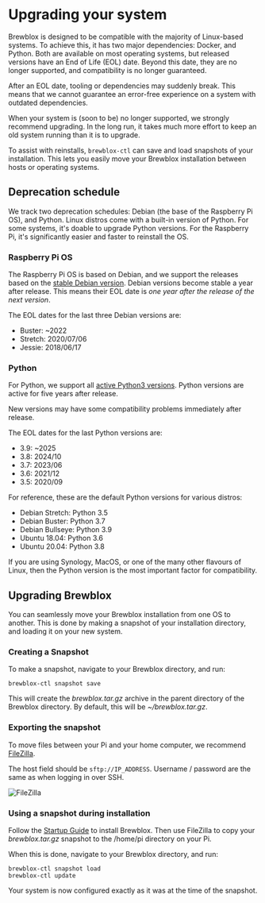 # Upgrading your system

Brewblox is designed to be compatible with the majority of Linux-based systems.
To achieve this, it has two major dependencies: Docker, and Python.
Both are available on most operating systems, but released versions have an End of Life (EOL) date.
Beyond this date, they are no longer supported, and compatibility is no longer guaranteed.

After an EOL date, tooling or dependencies may suddenly break.
This means that we cannot guarantee an error-free experience on a system with outdated dependencies.

When your system is (soon to be) no longer supported, we strongly recommend upgrading.
In the long run, it takes much more effort to keep an old system running than it is to upgrade.

To assist with reinstalls, `brewblox-ctl` can save and load snapshots of your installation.
This lets you easily move your Brewblox installation between hosts or operating systems.

## Deprecation schedule

We track two deprecation schedules: Debian (the base of the Raspberry Pi OS), and Python.
Linux distros come with a built-in version of Python.
For some systems, it's doable to upgrade Python versions.
For the Raspberry Pi, it's significantly easier and faster to reinstall the OS.

### Raspberry Pi OS

The Raspberry Pi OS is based on Debian,
and we support the releases based on the [stable Debian version](https://wiki.debian.org/DebianReleases).
Debian versions become stable a year after release.
This means their EOL date is *one year after the release of the next version*.

The EOL dates for the last three Debian versions are:
- Buster: ~2022
- Stretch: 2020/07/06
- Jessie: 2018/06/17

### Python

For Python, we support all [active Python3 versions](https://devguide.python.org/#status-of-python-branches).
Python versions are active for five years after release.

New versions may have some compatibility problems immediately after release.

The EOL dates for the last Python versions are:
- 3.9: ~2025
- 3.8: 2024/10
- 3.7: 2023/06
- 3.6: 2021/12
- 3.5: 2020/09

For reference, these are the default Python versions for various distros:

- Debian Stretch: Python 3.5
- Debian Buster: Python 3.7
- Debian Bullseye: Python 3.9
- Ubuntu 18.04: Python 3.6
- Ubuntu 20.04: Python 3.8

If you are using Synology, MacOS, or one of the many other flavours of Linux,
then the Python version is the most important factor for compatibility.

## Upgrading Brewblox

You can seamlessly move your Brewblox installation from one OS to another.
This is done by making a snapshot of your installation directory, and loading it on your new system.

### Creating a Snapshot

To make a snapshot, navigate to your Brewblox directory, and run:

```
brewblox-ctl snapshot save
```

This will create the *brewblox.tar.gz* archive in the parent directory of the Brewblox directory. By default, this will be *~/brewblox.tar.gz*.

### Exporting the snapshot

To move files between your Pi and your home computer, we recommend [FileZilla](https://filezilla-project.org/).

The host field should be `sftp://IP_ADDRESS`. Username / password are the same as when logging in over SSH.

![FileZilla](../images/filezilla-brewblox-snapshot.png)

### Using a snapshot during installation

Follow the [Startup Guide](./startup) to install Brewblox.
Then use FileZilla to copy your *brewblox.tar.gz* snapshot to the /home/pi directory on your Pi.

When this is done, navigate to your Brewblox directory, and run:

```
brewblox-ctl snapshot load
brewblox-ctl update
```

Your system is now configured exactly as it was at the time of the snapshot.
